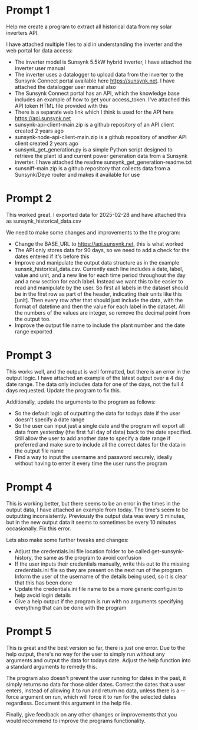 # Prompt 1

Help me create a program to extract all historical data from my solar inverters API.

I have attached multiple files to aid in understanding the inverter and the web portal for data access:
* The inverter model is Sunsynk 5.5kW hybrid inverter, I have attached the inverter user manual
* The inverter uses a datalogger to upload data from the inverter to the Sunsynk Connect portal available here https://sunsynk.net. I have attached the datalogger user manual also
* The Sunsynk Connect portal has an API, which the knowledge base includes an example of how to get your access_token. I've attached this API token HTML file provided with this
* There is a separate web link which I think is used for the API here https://api.sunsynk.net
* sunsynk-api-client-main.zip is a github repository of an API client created 2 years ago
* sunsynk-node-api-client-main.zip is a github repository of another API client created 2 years ago
* sunsynk_get_generation.py is a simple Python script designed to retrieve the plant id and current power generation data from a Sunsynk inverter. I have attached the readme sunsynk_get_generation-readme.txt
* sunsniff-main.zip is a github repository that collects data from a Sunsynk/Deye router and makes it available for use


# Prompt 2

This worked great. I exported data for 2025-02-28 and have attached this as sunsynk_historical_data.csv

We need to make some changes and improvements to the the program:
* Change the BASE_URL to https://api.sunsynk.net, this is what worked
* The API only stores data for 90 days, so we need to add a check for the dates entered if it's before this
* Improve and manipulate the output data structure as in the example sunsnk_historical_data.csv. Currently each line includes a date, label, value and unit, and a new line for each time period throughout the day and a new section for each label. Instead we want this to be easier to read and manipulate by the user. So first all labels in the dataset should be in the first row as part of the header, indicating their units like this [unit]. Then every row after that should just include the data, with the format of datetime and then the value for each label in the dataset. All the numbers of the values are integer, so remove the decimal point from the output too.
* Improve the output file name to include the plant number and the date range exported


# Prompt 3

This works well, and the output is well formatted, but there is an error in the output logic. I have attached an example of the latest output over a 4 day date range. The data only includes data for one of the days, not the full 4 days requested. Update the program to fix this.

Additionally, update the arguments to the program as follows:
* So the default logic of outputting the data for todays date if the user doesn't specify a date range
* So the user can input just a single date and the program will export all data from yesterday (the first full day of data) back to the date specified. Still allow the user to add another date to specify a date range if preferred and make sure to include all the correct dates for the data in the output file name
* Find a way to input the username and password securely, ideally without having to enter it every time the user runs the program


# Prompt 4

This is working better, but there seems to be an error in the times in the output data, I have attached an example from today. The time's seem to be outputting inconsistently. Previously the output data was every 5 minutes, but in the new output data it seems to sometimes be every 10 minutes occasionally. Fix this error.

Lets also make some further tweaks and changes:
* Adjust the credentials.ini file location folder to be called get-sunsynk-history, the same as the program to avoid confusion
* If the user inputs their credentials manually, write this out to the missing credentials.ini file so they are present on the next run of the program. Inform the user of the username of the details being used, so it is clear that this has been done
* Update the credentials.ini file name to be a more generic config.ini to help avoid login details
* Give a help output if the program is run with no arguments specifying everything that can be done with the program

# Prompt 5

This is great and the best version so far, there is just one error. Due to the help output, there's no way for the user to simply run without any arguments and output the data for todays date. Adjust the help function into a standard arguments to remedy this.

The program also doesn't prevent the user running for dates in the past, it simply returns no data for those older dates. Correct the dates that a user enters, instead of allowing it to run and return no data, unless there is a --force argument on run, which will force it to run for the selected dates regardless. Document this argument in the help file.

Finally, give feedback on any other changes or improvements that you would recommend to improve the programs functionality.